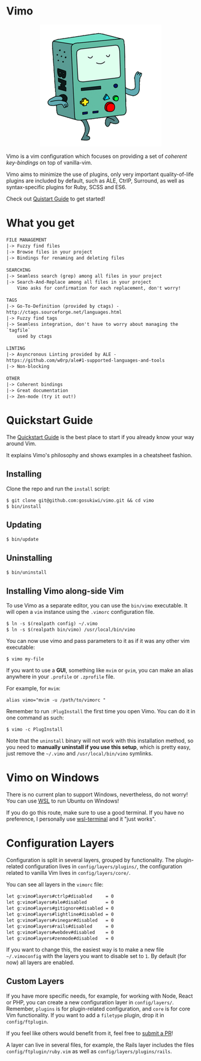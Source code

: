 # Vimo

<p align="center">
  <img src="img/logo.gif">
</p>

Vimo is a vim configuration which focuses on providing a set of _coherent
key-bindings_ on top of vanilla-vim.

Vimo aims to minimize the use of plugins, only very important quality-of-life
plugins are included by default, such as ALE, CtrlP, Surround, as well as
syntax-specific plugins for Ruby, SCSS and ES6.

Check out [Quistart Guide](doc/quick-start-guide.md) to get started!

# What you get

    FILE MANAGEMENT
    |-> Fuzzy find files
    |-> Browse files in your project
    |-> Bindings for renaming and deleting files

    SEARCHING
    |-> Seamless search (grep) among all files in your project
    |-> Search-And-Replace among all files in your project
        Vimo asks for confirmation for each replacement, don't worry!

    TAGS
    |-> Go-To-Definition (provided by ctags) - http://ctags.sourceforge.net/languages.html
    |-> Fuzzy find tags
    |-> Seamless integration, don't have to worry about managing the `tagfile`
        used by ctags

    LINTING
    |-> Asyncronous Linting provided by ALE - https://github.com/w0rp/ale#1-supported-languages-and-tools
    |-> Non-blocking

    OTHER
    |-> Coherent bindings
    |-> Great documentation
    |-> Zen-mode (try it out!)

# Quickstart Guide
The [Quickstart Guide](doc/quick-start-guide.md) is the best place to start if
you already know your way around Vim.

It explains Vimo's philosophy and shows examples in a cheatsheet fashion.

## Installing
Clone the repo and run the `install` script:

    $ git clone git@github.com:gosukiwi/vimo.git && cd vimo
    $ bin/install

## Updating

    $ bin/update

## Uninstalling

    $ bin/uninstall

## Installing Vimo along-side Vim
To use Vimo as a separate editor, you can use the `bin/vimo` executable. It will
open a `vim` instance using the `.vimorc` configuration file.

    $ ln -s $(realpath config) ~/.vimo
    $ ln -s $(realpath bin/vimo) /usr/local/bin/vimo

You can now use vimo and pass parameters to it as if it was any other vim
executable:

    $ vimo my-file

If you want to use a __GUI__, something like `mvim` or `gvim`, you can make an
alias anywhere in your `.profile` or `.zprofile` file. 

For example, for `mvim`:

    alias vimo="mvim -u /path/to/vimorc "

Remember to run `:PlugInstall` the first time you open Vimo. You can do it in
one command as such:

    $ vimo -c PlugInstall

Note that the `uninstall` binary will not work with this installation method, so
you need to __manually uninstall if you use this setup__, which is pretty easy,
just remove the `~/.vimo` and `/usr/local/bin/vimo` symlinks.

# Vimo on Windows
There is no current plan to support Windows, nevertheless, do not worry! You
can use [WSL](http://wsl-guide.org/en/latest/http://wsl-guide.org/en/latest/)
to run Ubuntu on Windows!

If you do go this route, make sure to use a good terminal. If you have no
preference, I personally use
[wsl-terminal](https://github.com/goreliu/wsl-terminal) and it "just works".

# Configuration Layers
Configuration is split in several layers, grouped by functionality. The
plugin-related configuration lives in `config/layers/plugins/`, the
configuration related to vanilla Vim lives in `config/layers/core/`.

You can see all layers in the `vimorc` file:

    let g:vimo#layers#ctrlp#disabled     = 0
    let g:vimo#layers#ale#disabled       = 0
    let g:vimo#layers#gitignore#disabled = 0
    let g:vimo#layers#lightline#disabled = 0
    let g:vimo#layers#vinegar#disabled   = 0
    let g:vimo#layers#rails#disabled     = 0
    let g:vimo#layers#webdev#disabled    = 0
    let g:vimo#layers#zenmode#disabled   = 0

If you want to change this, the easiest way is to make a new file
`~/.vimoconfig` with the layers you want to disable set to `1`. By default (for
now) all layers are enabled.

## Custom Layers
If you have more specific needs, for example, for working with Node, React or
PHP, you can create a new configuration layer in `config/layers/`. Remember,
`plugins` is for plugin-related configuration, and `core` is for core Vim
functionality. If you want to add a `filetype` plugin, drop it in
`config/ftplugin`.

If you feel like others would benefit from it, feel free to [submit a
PR](https://github.com/gosukiwi/vimo/pulls)!

A layer can live in several files, for example, the Rails layer includes the
files `config/ftplugin/ruby.vim` as well as `config/layers/plugins/rails`.
